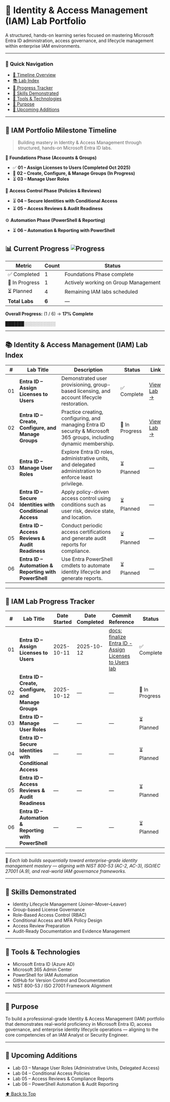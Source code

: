 # 🧩 Identity & Access Management (IAM) Lab Portfolio
A structured, hands-on learning series focused on mastering Microsoft Entra ID administration, access governance, and lifecycle management within enterprise IAM environments.

---

### 🧭 Quick Navigation
- [🏁 Timeline Overview](#-iam-portfolio-milestone-timeline)
- [📚 Lab Index](#-identity--access-management-iam-lab-index)
- [🧾 Progress Tracker](#-iam-lab-progress-tracker)
- [🧠 Skills Demonstrated](#-skills-demonstrated)
- [🧰 Tools & Technologies](#-tools--technologies)
- [🎯 Purpose](#-purpose)
- [🚀 Upcoming Additions](#-upcoming-additions)

---

## 🧭 IAM Portfolio Milestone Timeline
> Building mastery in Identity & Access Management through structured, hands-on Microsoft Entra ID labs.

🧱 **Foundations Phase (Accounts & Groups)**
- ✅ **01 – Assign Licenses to Users (Completed Oct 2025)**
- 🧩 **02 – Create, Configure, & Manage Groups (In Progress)**
- ⏳ **03 – Manage User Roles**

🧰 **Access Control Phase (Policies & Reviews)**  
- ⏳ **04 – Secure Identities with Conditional Access**  
- ⏳ **05 – Access Reviews & Audit Readiness**

⚙️ **Automation Phase (PowerShell & Reporting)**
- ⏳ **06 – Automation & Reporting with PowerShell**

## 📊 Current Progress ![Progress](https://img.shields.io/badge/Progress-17%25-blue?style=for-the-badge)

| Metric | Count | Status |
|--------|--------|--------|
| ✅ Completed | 1 | Foundations Phase complete |
| 🧩 In Progress | 1 | Actively working on Group Management |
| ⏳ Planned | 4 | Remaining IAM labs scheduled |
| **Total Labs** | **6** | — |

**Overall Progress:** (1 / 6) → **17% Complete**

██████░░░░░░░░░░

---

## 📚 Identity & Access Management (IAM) Lab Index

| # | Lab Title | Description | Status | Link |
|---|------------|-------------|---------|------|
| 01 | **Entra ID – Assign Licenses to Users** | Demonstrated user provisioning, group-based licensing, and account lifecycle restoration. | ✅ Complete | [View Lab →](./01_EntraID_Assign_Licenses_to_Users/README.md) |
| 02 | **Entra ID – Create, Configure, and Manage Groups** | Practice creating, configuring, and managing Entra ID security & Microsoft 365 groups, including dynamic membership. | 🧩 In Progress | [View Lab →](./02_EntraID_Create_Configure_Manage_Groups/README.md) |
| 03 | **Entra ID – Manage User Roles** | Explore Entra ID roles, administrative units, and delegated administration to enforce least privilege. | ⏳ Planned | — |
| 04 | **Entra ID – Secure Identities with Conditional Access** | Apply policy-driven access control using conditions such as user risk, device state, and location. | ⏳ Planned | — |
| 05 | **Entra ID – Access Reviews & Audit Readiness** | Conduct periodic access certifications and generate audit reports for compliance. | ⏳ Planned | — |
| 06 | **Entra ID – Automation & Reporting with PowerShell** | Use Entra PowerShell cmdlets to automate identity lifecycle and generate reports. | ⏳ Planned | — |

---

## 🧾 IAM Lab Progress Tracker

| # | Lab Title | Date Started | Date Completed | Commit Reference | Status |
|---|------------|--------------|----------------|------------------|---------|
| 01 | **Entra ID – Assign Licenses to Users** | 2025-10-11 | 2025-10-12 | [docs: finalize Entra ID - Assign Licenses to Users lab](https://github.com/StudentXSec/StudentXSec/commit/your-commit-id-here) | ✅ Complete |
| 02 | **Entra ID – Create, Configure, and Manage Groups** | 2025-10-12 | — | — | 🧩 In Progress |
| 03 | **Entra ID – Manage User Roles** | — | — | — | ⏳ Planned |
| 04 | **Entra ID – Secure Identities with Conditional Access** | — | — | — | ⏳ Planned |
| 05 | **Entra ID – Access Reviews & Audit Readiness** | — | — | — | ⏳ Planned |
| 06 | **Entra ID – Automation & Reporting with PowerShell** | — | — | — | ⏳ Planned |

---

📘 *Each lab builds sequentially toward enterprise-grade identity management mastery — aligning with NIST 800-53 (AC-2, AC-3), ISO/IEC 27001 (A.9), and real-world IAM governance frameworks.*

---

## 🧠 Skills Demonstrated
- Identity Lifecycle Management (Joiner–Mover–Leaver)  
- Group-based License Governance  
- Role-Based Access Control (RBAC)  
- Conditional Access and MFA Policy Design  
- Access Review Preparation  
- Audit-Ready Documentation and Evidence Management

---

## 🧰 Tools & Technologies
- Microsoft Entra ID (Azure AD)  
- Microsoft 365 Admin Center  
- PowerShell for IAM Automation  
- GitHub for Version Control and Documentation  
- NIST 800-53 / ISO 27001 Framework Alignment  

---

## 🎯 Purpose
To build a professional-grade Identity & Access Management (IAM) portfolio that demonstrates real-world proficiency in Microsoft Entra ID, access governance, and enterprise identity lifecycle operations — aligning to the core competencies of an IAM Analyst or Security Engineer.

---

## 🚀 Upcoming Additions
- Lab 03 – Manage User Roles (Administrative Units, Delegated Access)
- Lab 04 – Conditional Access Policies
- Lab 05 – Access Reviews & Compliance Reports
- Lab 06 – PowerShell Automation & Audit Reporting

[⬆️ Back to Top](#-identity--access-management-iam-lab-portfolio)
